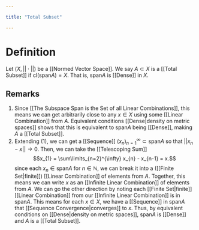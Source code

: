 ```yaml
---

title: "Total Subset"

---
```

# Definition
Let $(X, ||\cdot||)$ be a [[Normed Vector Space]]. We say $A \subset X$ is a [[Total Subset]] if $\text{cl}(\text{span}A) = X$. That is, $\text{span} A$ is [[Dense]] in $X$.

## Remarks
1. Since [[The Subspace Span is the Set of all Linear Combinations]], this means we can get arbitrarily close to any $x \in X$ using some [[Linear Combination]] from $A$. Equivalent conditions [[Dense|density on metric spaces]] shows that this is equivalent to $\text{span}A$ being [[Dense]], making $A$ a [[Total Subset]].
2. Extending (1), we can get a [[Sequence]] $({x}_{n})_{n=1}^{\infty} \subset \text{span}A$ so that $||x_{n} - x|| \to 0$. Then, we can take the [[Telescoping Sum]] $$x_{1} = \sum\limits_{n=2}^{\infty} x_{n} - x_{n-1} = x.$$since each $x_{n} \in \text{span}A$ for $n \in \mathbb{N}$, we can break it into a ([[Finite Set|finite]]) [[Linear Combination]] of elements from $A$. Together, this means we can write $x$ as an [[Infinite Linear Combination]] of elements from $A$. We can go the other direction by noting each [[Finite Set|finite]] [[Linear Combination]] from our [[Infinite Linear Combination]] is in $\text{span}A$. This means for each $x \in X$, we have a [[Sequence]] in $\text{span}A$ that [[Sequence Convergence|converges]] to $x$. Thus, by equivalent conditions on [[Dense|density on metric spaces]], $\text{span}A$ is [[Dense]] and $A$ is a [[Total Subset]].